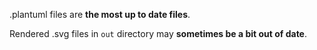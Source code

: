 .plantuml files are **the most up to date files**.

Rendered .svg files in `out` directory may **sometimes be a bit out of date**.